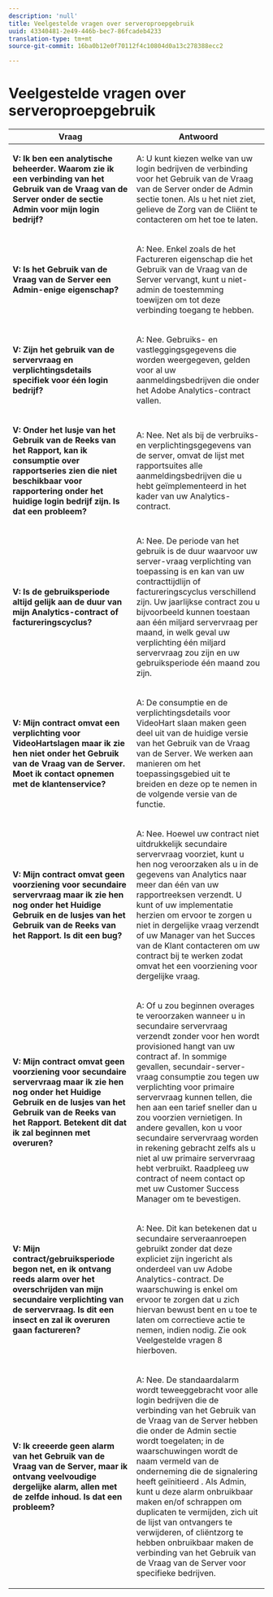 ```yaml
---
description: 'null'
title: Veelgestelde vragen over serveroproepgebruik
uuid: 43340481-2e49-446b-bec7-86fcadeb4233
translation-type: tm+mt
source-git-commit: 16ba0b12e0f70112f4c10804d0a13c278388ecc2

---
```



# Veelgestelde vragen over serveroproepgebruik

<table id="table_10384E2010B849708AE9462BB2B43438"> 
 <thead> 
  <tr> 
   <th colname="col1" class="entry"> Vraag </th> 
   <th colname="col2" class="entry"> Antwoord </th> 
  </tr> 
 </thead>
 <tbody> 
  <tr> 
   <td colname="col1"> <p><b>V: Ik ben een analytische beheerder. Waarom zie ik een verbinding van het Gebruik van de Vraag van de Server onder de sectie Admin voor mijn login bedrijf?</b> </p> </td> 
   <td colname="col2"> <p>A: U kunt kiezen welke van uw login bedrijven de verbinding voor het Gebruik van de Vraag van de Server onder de Admin sectie tonen. Als u het niet ziet, gelieve de Zorg van de Cliënt te contacteren om het toe te laten. </p> </td> 
  </tr> 
  <tr> 
   <td colname="col1"> <p><b>V: Is het Gebruik van de Vraag van de Server een Admin-enige eigenschap? </b> </p> </td> 
   <td colname="col2"> <p>A: Nee. Enkel zoals de het Factureren eigenschap die het Gebruik van de Vraag van de Server vervangt, kunt u niet-admin de toestemming toewijzen om tot deze verbinding toegang te hebben. </p> </td> 
  </tr> 
  <tr> 
   <td colname="col1"> <p><b>V: Zijn het gebruik van de servervraag en verplichtingsdetails specifiek voor één login bedrijf?</b> </p> </td> 
   <td colname="col2"> <p>A: Nee. Gebruiks- en vastleggingsgegevens die worden weergegeven, gelden voor al uw aanmeldingsbedrijven die onder het Adobe Analytics-contract vallen. </p> </td> 
  </tr> 
  <tr> 
   <td colname="col1"> <p><b>V: Onder het lusje van het Gebruik van de Reeks van het Rapport, kan ik consumptie over rapportseries zien die niet beschikbaar voor rapportering onder het huidige login bedrijf zijn. Is dat een probleem? </b> </p> </td> 
   <td colname="col2"> <p>A: Nee. Net als bij de verbruiks- en verplichtingsgegevens van de server, omvat de lijst met rapportsuites alle aanmeldingsbedrijven die u hebt geïmplementeerd in het kader van uw Analytics-contract. </p> </td> 
  </tr> 
  <tr> 
   <td colname="col1"> <p><b>V: Is de gebruiksperiode altijd gelijk aan de duur van mijn Analytics-contract of factureringscyclus? </b> </p> </td> 
   <td colname="col2"> <p>A: Nee. De periode van het gebruik is de duur waarvoor uw server-vraag verplichting van toepassing is en kan van uw contracttijdlijn of factureringscyclus verschillend zijn. Uw jaarlijkse contract zou u bijvoorbeeld kunnen toestaan aan één miljard servervraag per maand, in welk geval uw verplichting één miljard servervraag zou zijn en uw gebruiksperiode één maand zou zijn. </p> </td> 
  </tr> 
  <tr> 
   <td colname="col1"> <p><b>V: Mijn contract omvat een verplichting voor VideoHartslagen maar ik zie hen niet onder het Gebruik van de Vraag van de Server. Moet ik contact opnemen met de klantenservice?</b> </p> </td> 
   <td colname="col2"> <p>A: De consumptie en de verplichtingsdetails voor VideoHart slaan maken geen deel uit van de huidige versie van het Gebruik van de Vraag van de Server. We werken aan manieren om het toepassingsgebied uit te breiden en deze op te nemen in de volgende versie van de functie. </p> </td> 
  </tr> 
  <tr> 
   <td colname="col1"> <p><b>V: Mijn contract omvat geen voorziening voor secundaire servervraag maar ik zie hen nog onder het Huidige Gebruik en de lusjes van het Gebruik van de Reeks van het Rapport. Is dit een bug? </b> </p> </td> 
   <td colname="col2"> <p>A: Nee. Hoewel uw contract niet uitdrukkelijk secundaire servervraag voorziet, kunt u hen nog veroorzaken als u in de gegevens van Analytics naar meer dan één van uw rapportreeksen verzendt. U kunt of uw implementatie herzien om ervoor te zorgen u niet in dergelijke vraag verzendt of uw Manager van het Succes van de Klant contacteren om uw contract bij te werken zodat omvat het een voorziening voor dergelijke vraag. </p> </td> 
  </tr> 
  <tr> 
   <td colname="col1"> <p><b>V: Mijn contract omvat geen voorziening voor secundaire servervraag maar ik zie hen nog onder het Huidige Gebruik en de lusjes van het Gebruik van de Reeks van het Rapport. Betekent dit dat ik zal beginnen met overuren?</b> </p> </td> 
   <td colname="col2"> <p>A: Of u zou beginnen overages te veroorzaken wanneer u in secundaire servervraag verzendt zonder voor hen wordt provisioned hangt van uw contract af. In sommige gevallen, secundair-server-vraag consumptie zou tegen uw verplichting voor primaire servervraag kunnen tellen, die hen aan een tarief sneller dan u zou voorzien vernietigen. In andere gevallen, kon u voor secundaire servervraag worden in rekening gebracht zelfs als u niet al uw primaire servervraag hebt verbruikt. Raadpleeg uw contract of neem contact op met uw Customer Success Manager om te bevestigen. </p> </td> 
  </tr> 
  <tr> 
   <td colname="col1"> <p><b>V: Mijn contract/gebruiksperiode begon net, en ik ontvang reeds alarm over het overschrijden van mijn secundaire verplichting van de servervraag. Is dit een insect en zal ik overuren gaan factureren? </b> </p> </td> 
   <td colname="col2"> <p>A: Nee. Dit kan betekenen dat u secundaire serveraanroepen gebruikt zonder dat deze expliciet zijn ingericht als onderdeel van uw Adobe Analytics-contract. De waarschuwing is enkel om ervoor te zorgen dat u zich hiervan bewust bent en u toe te laten om correctieve actie te nemen, indien nodig. Zie ook Veelgestelde vragen 8 hierboven. </p> </td> 
  </tr> 
  <tr> 
   <td colname="col1"> <p><b>V: Ik creeerde geen alarm van het Gebruik van de Vraag van de Server, maar ik ontvang veelvoudige dergelijke alarm, allen met de zelfde inhoud. Is dat een probleem? </b> </p> </td> 
   <td colname="col2"> <p>A: Nee. De standaardalarm wordt teweeggebracht voor alle login bedrijven die de verbinding van het Gebruik van de Vraag van de Server hebben die onder de Admin sectie wordt toegelaten; in de waarschuwingen wordt de naam vermeld van de onderneming die de signalering heeft geïnitieerd . Als Admin, kunt u deze alarm onbruikbaar maken en/of schrappen om duplicaten te vermijden, zich uit de lijst van ontvangers te verwijderen, of cliëntzorg te hebben onbruikbaar maken de verbinding van het Gebruik van de Vraag van de Server voor specifieke bedrijven. </p> </td> 
  </tr> 
 </tbody> 
</table>
